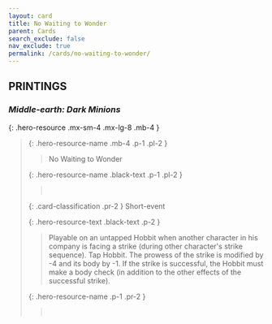 ```yaml
---
layout: card
title: No Waiting to Wonder
parent: Cards
search_exclude: false
nav_exclude: true
permalink: /cards/no-waiting-to-wonder/
---
```


## PRINTINGS


### _Middle-earth: Dark Minions_

{: .hero-resource .mx-sm-4 .mx-lg-8 .mb-4 }
> {: .hero-resource-name .mb-4 .p-1 .pl-2 }
> > <div class="card-mp"></div>
> > <div class="card-name">No Waiting to Wonder</div>
>
> {: .hero-resource-name .black-text .p-1 .pl-2 }
> > &nbsp;
>
> {: .card-classification .pr-2 }
> Short-event
>
> {: .hero-resource-text .black-text .p-2 }
> > Playable on an untapped Hobbit when another character in his company is facing a strike (during other character's strike sequence). Tap Hobbit. The prowess of the strike is modified by -4 and its body by -1. If the strike is successful, the Hobbit must make a body check (in addition to the other effects of the successful strike). 
> 
> {: .hero-resource-name .p-1 .pr-2 }
> > <div class="card-shield"></div>
> > <div class="card-corruption">&nbsp;</div>
